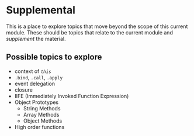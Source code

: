 # Supplemental

This is a place to explore topics that move beyond the scope of this current module. These should be topics that relate to the current module and _supplement_ the material.

## Possible topics to explore
* context of _`this`_
* `.bind`, `.call`, `.apply`
* event delegation
* closure
* IIFE (Immediately Invoked Function Expression)
* Object Prototypes
    * String Methods
    * Array Methods
    * Object Methods
* High order functions

